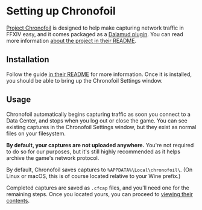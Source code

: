 # Setting up Chronofoil

[Project Chronofoil](https://github.com/ProjectChronofoil) is designed to help make capturing network traffic in FFXIV easy, and it comes packaged as a [Dalamud plugin](https://github.com/goatcorp/Dalamud). You can read more information [about the project in their README](https://github.com/ProjectChronofoil/Chronofoil.Plugin?tab=readme-ov-file#chronofoilplugin).

## Installation

Follow the guide [in their README](https://github.com/ProjectChronofoil/Chronofoil.Plugin?tab=readme-ov-file#installation) for more information. Once it is installed, you should be able to bring up the Chronofoil Settings window.

## Usage

Chronofoil automatically begins capturing traffic as soon you connect to a Data Center, and stops when you log out or close the game. You can see existing captures in the Chronofoil Settings window, but they exist as normal files on your filesystem.

**By default, your captures are not uploaded anywhere.** You're not required to do so for our purposes, but it's still highly recommended as it helps archive the game's network protocol.

By default, Chronofoil saves captures to `%APPDATA%\Local\chronofoil\`. (On Linux or macOS, this is of course located relative to your Wine prefix.) 

Completed captures are saved as `.cfcap` files, and you'll need one for the remaining steps. Once you located yours, you can proceed to [viewing their contents](dissection.md).
